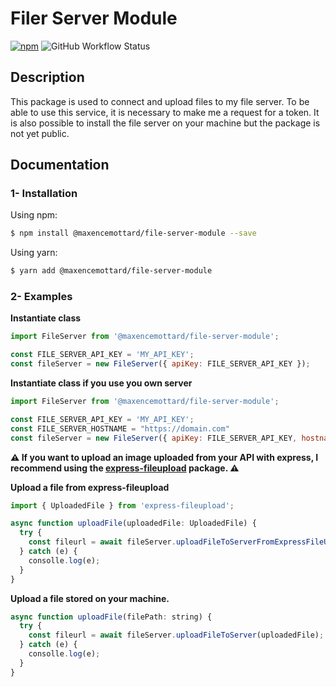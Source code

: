 # Filer Server Module

[![npm](https://img.shields.io/npm/v/@maxencemottard/file-server-module?style=for-the-badge)](https://www.npmjs.com/package/@maxencemottard/file-server-module)
![GitHub Workflow Status](https://img.shields.io/github/workflow/status/MaxenceMottard/file-server-module/actions?style=for-the-badge)

## Description

This package is used to connect and upload files to my file server. To be able to use this service,
it is necessary to make me a request for a token. It is also possible to install the file server
on your machine but the package is not yet public.


## Documentation

### 1- Installation

Using npm:
````bash
$ npm install @maxencemottard/file-server-module --save
````

Using yarn:
````bash
$ yarn add @maxencemottard/file-server-module
````

### 2- Examples

**Instantiate class**

```js
import FileServer from '@maxencemottard/file-server-module';

const FILE_SERVER_API_KEY = 'MY_API_KEY';
const fileServer = new FileServer({ apiKey: FILE_SERVER_API_KEY });
```

**Instantiate class if you use you own server**

```js
import FileServer from '@maxencemottard/file-server-module';

const FILE_SERVER_API_KEY = 'MY_API_KEY';
const FILE_SERVER_HOSTNAME = "https://domain.com"
const fileServer = new FileServer({ apiKey: FILE_SERVER_API_KEY, hostname: FILE_SERVER_HOSTNAME });
```



**⚠️ If you want to upload an image uploaded from your API with express, I recommend using the [express-fileupload](https://www.npmjs.com/package/express-fileupload) package. ⚠️**

**Upload a file from express-fileupload**

```js
import { UploadedFile } from 'express-fileupload';

async function uploadFile(uploadedFile: UploadedFile) {
  try {
    const fileurl = await fileServer.uploadFileToServerFromExpressFileUpload(uploadedFile);
  } catch (e) {
    consolle.log(e);
  }
}
```

**Upload a file stored on your machine.**

```js
async function uploadFile(filePath: string) {
  try {
    const fileurl = await fileServer.uploadFileToServer(uploadedFile);
  } catch (e) {
    consolle.log(e);
  }
}
```

